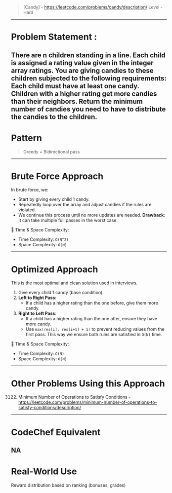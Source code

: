 > [Candy] - https://leetcode.com/problems/candy/description/
> Level - Hard
--------------------------------------------------------------------------------------------------------------------------------------
# Problem Statement : 

There are n children standing in a line. Each child is assigned a rating value given in the integer array ratings.
You are giving candies to these children subjected to the following requirements:
Each child must have at least one candy.
Children with a higher rating get more candies than their neighbors.
Return the minimum number of candies you need to have to distribute the candies to the children.
--------------------------------------------------------------------------------------------------------------------------------------
# Pattern
> Greedy + Bidirectional pass
--------------------------------------------------------------------------------------------------------------------------------------
# Brute Force Approach

In brute force, we:
* Start by giving every child 1 candy.
* Repeatedly loop over the array and adjust candies if the rules are violated.
* We continue this process until no more updates are needed.
**Drawback**: It can take multiple full passes in the worst case.

🧠 Time & Space Complexity:
* Time Complexity: `O(N^2)`
* Space Complexity: `O(N)`
--------------------------------------------------------------------------------------------------------------------------------------
# Optimized Approach

This is the most optimal and clean solution used in interviews.

1. Give every child 1 candy (base condition).
2. **Left to Right Pass**:
   * If a child has a higher rating than the one before, give them more candy.
3. **Right to Left Pass**:
   * If a child has a higher rating than the one after, ensure they have more candy.
   * Use `max(res[i], res[i+1] + 1)` to prevent reducing values from the first pass.
This way we ensure both rules are satisfied in `O(N)` time.

🧠 Time & Space Complexity:
* Time Complexity: `O(N)`
* Space Complexity: `O(N)`
--------------------------------------------------------------------------------------------------------------------------------------
# Other Problems Using this Approach
3122. Minimum Number of Operations to Satisfy Conditions - https://leetcode.com/problems/minimum-number-of-operations-to-satisfy-conditions/description/
--------------------------------------------------------------------------------------------------------------------------------------
# CodeChef Equivalent
NA
--------------------------------------------------------------------------------------------------------------------------------------
# Real-World Use
Reward distribution based on ranking (bonuses, grades)
